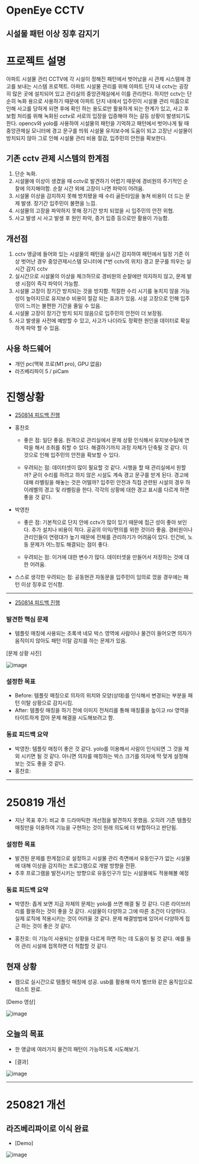 OpenEye CCTV
===
시설물 패턴 이상 징후 감지기
---
# 프로젝트 설명
아파트 시설물 관리 CCTV에 각 시설이 정해진 패턴에서 벗어났을 시 관제 시스템에 경고를 보내는 시스템 프로젝트.
아파트 시설물 관리를 위해 아파트 단지 내 cctv는 굉장히 많은 곳에 설치되어 있고 관리실의 중앙관제실에서 이를 관리한다. 하지만 cctv는 단순히 녹화 용으로 사용하기 때문에 아파트 단지 내에서 입주민이 시설물 관리 미흡으로 인해 사고를 당하게 되면 후에 확인 하는 용도로만 활용하게 되는 한계가 있고, 사고 후 보험 처리를 위해 녹화된 cctv로 서로의 입장을 입증해야 하는 갈등 상황이 발생되기도 한다.
opencv와 yolo를 사용하여 시설물의 패턴을 기억하고 패턴에서 벗어나게 될 때 중앙관제실 모니터에 경고 문구를 띄워 시설물 유지보수에 도움이 되고 고장난 시설물이 방치되지 않아 그로 인해 시설물 관리 비용 절감, 입주민의 안전을 확보한다.

## 기존 cctv 관제 시스템의 한계점
1. 단순 녹화.
2. 시설물에 이상이 생겼을 때 cctv로 발견하기 어렵기 때문에 경비원의 주기적인 순찰에 의지해야함. 순찰 시간 외에 고장이 나면 파악이 어려움.
3. 시설물 이상을 감지하지 못해 방치됐을 때 수리 골든타임을 놓쳐 비용이 더 드는 문제 발생. 장기간 입주민이 불편을 느낌.
4. 시설물의 고장을 파악하지 못해 장기간 방치 되었을 시 입주민의 안전 위협.
5. 사고 발생 시 사고 발생 후 원인 파악, 증거 입증 등으로만 활용이 가능함.



## 개선점
1. cctv 앵글에 들어와 있는 시설물의 패턴을 실시간 감지하여 패턴에서 일정 기준 이상 벗어난 경우 중앙관제시스템 모니터에  (*번 cctv의 위치) 경고 문구를 띄우는 실시간 감지 cctv
2. 실시간으로 시설물의 이상을 체크하므로 경비원의 순찰에만 의지하지 않고, 문제 발생 시점이 즉각 파악이 가능함.
3. 시설물 고장이 장기간 방치되는 것을 방지함. 적절한 수리 시기를 놓치지 않을 가능성이 높아지므로 유지보수 비용이 절감 되는 효과가 있음. 시설 고장으로 인해 입주민이 느끼는 불편한 기간을 줄일 수 있음.
4. 시설물 고장이 장기간 방치 되지 않음으로 입주민의 안전이 더 보장됨.
5. 사고 발생을 사전에 예방할 수 있고, 사고가 나더라도 정확한 원인을 데이터로 확실하게 파악 할 수 있음.


## 사용 하드웨어
- 개인 pc(맥북 프로(M1 pro), GPU 없음)
- 라즈베리파이 5 / piCam


# 진행상황
- [250814 피드백 진행](/feedback/250814.md)

- 홍찬호
    - 좋은 점: 일단 좋음. 원격으로 관리실에서 문제 상황 인식해서 유지보수팀에 연락을 해서 조취를 취할 수 있다. 해결하기까지 과정 자체가 단축될 것 같다. 이 것으로 인해 입주민의 안전을 확보할 수 있다.



    - 우려되는 점: 데이터셋이 많이 필요할 것 같다. 시행을 할 때 관리실에서 원할까? 굳이 수리를 하려고 하지 않은 시설도 계속 경고 문구를 받게 된다. 경고에 대해 라벨링을 해놓는 것은 어떨까? 입주민 안전과 직접 관련된 시설의 경우 하이레벨의 경고 및 라벨링을 한다. 각각의 상황에 대한 경고 표시를 다르게 하면 좋을 것 같다.


- 박영찬
    - 좋은 점: 
     기본적으로 단지 안에 cctv가 많이 있기 때문에 접근 성이 좋아 보인다. 추가 설치나 비용이 적다. 공공의 이익/편의를 위한 것이라 좋음. 경비원이나 관리인들이 연령대가 높기 때문에 전체를 관리하기가 어려움이 있다. 인건비, 노동 문제가 어느정도 해결되는 점이 좋다.



    - 우려되는 점: 이거에 대한 변수가 많다. 데이터셋을 만들어서 저장하는 것에 대한 어려움.


- 스스로 생각한 우려되는 점: 공동현관 자동문을 입주민이 임의로 껐을 경우에는 패턴 이상 징후로 인식함.
---
- [250814 피드백 진행](/feedback/250825.md)
### 발견한 핵심 문제
- 템플릿 매칭에 사용되는 초록색 네모 박스 영역에 사람이나 물건이 들어오면 의자가 움직이지 않아도 패턴 이탈 감지를 하는 문제가 있음.

[문제 상황 사진]

<img alt="image" src="https://github.com/guysaint/openeye_cctv/blob/main/src/tests/problem.png">

### 설정한 목표
- Before: 템플릿 매칭으로 의자의 위치와 모양(상태)를 인식해서 변경되는 부분을 패턴 이탈 상황으로 감지시킴. 
- After: 템플릿 매칭을 하기 전에 이미지 전처리를 통해 매칭률을 높이고 roi 영역을 타이트하게 잡아 문제 해결을 시도해보려고 함.

### 동료 피드백 요약
- 박영찬: 템플릿 매칭이 좋은 것 같다. yolo를 이용해서 사람이 인식되면 그 것을 제외 시키면 될 것 같다. 아니면 의자를 매칭하는 박스 크기를 의자에 딱 맞게 설정해보는 것도 좋을 것 같다.
- 홍찬호: 
---

# 250819 개선
- 지난 목표 후기: 비교 후 드라마틱한 개선점을 발견하지 못했음. 오히려 기존 템플릿 매칭만을 이용하여 기능을 구현하는 것이 원래 의도에 더 부합하다고 판단됨.
### 설정한 목표
- 발견된 문제를 한계점으로 설정하고 시설물 관리 측면에서 유동인구가 없는 시설물에 대해 이상을 감지하는 프로그램으로 개발 방향을 전환.
- 추후 프로그램을 발전시키는 방향으로 유동인구가 있는 시설물에도 적용해볼 예정

### 동료 피드백 요약
- 박영찬: 좁게 보면 지금 자체의 문제는 yolo를 쓰면 해결 될 것 같다. 다른 라이브러리를 활용하는 것이 좋을 것 같다.
시설물이 다양하고 그에 따른 조건이 다양하다. 실제 로직에 적용시키는 것이 어려울 것 같다.
문제 해결방법에 있어서 다양하게 접근 하는 것이 좋은 것 같다.

- 홍찬호: 이 기능이 사용되는 상황을 다르게 하면 하는 데 도움이 될 것 같다. 예를 들어 관리 시설에 접목하면 더 적합할 것 같다.

## 현재 상황
 - 캠으로 실시간으로 템플릿 매칭에 성공. usb를 활용해 마치 벨브와 같은 움직임으로 테스트 완료.

 [Demo 영상]
 
 <img alt="image" src="assets/prototype.gif">


## 오늘의 목표
- 한 앵글에 여러가지 물건의 패턴이 가능하도록 시도해보기.

- [결과]

 <img alt="image" src="assets/prototype2.gif">

 ---
# 250821 개선
## 라즈베리파이로 이식 완료
- [Demo]

<img alt="image" src="assets/raspi_prototype.gif">

